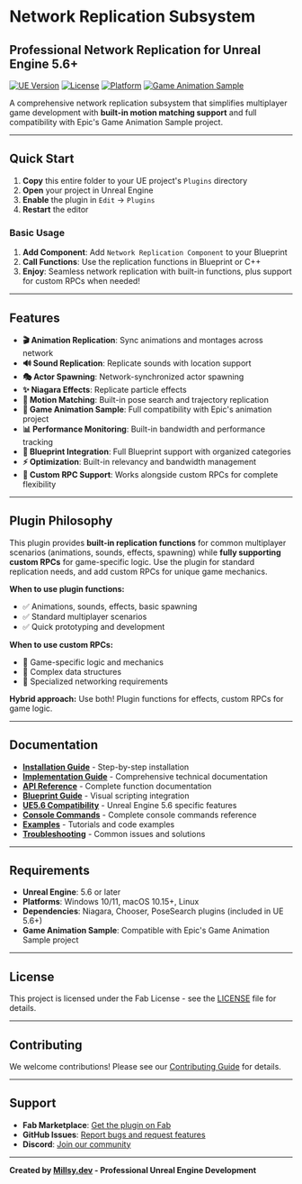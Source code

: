 # Network Replication Subsystem
## Professional Network Replication for Unreal Engine 5.6+

[![UE Version](https://img.shields.io/badge/UE-5.6+-blue.svg)](https://www.unrealengine.com/)
[![License](https://img.shields.io/badge/License-Fab-blue.svg)](LICENSE)
[![Platform](https://img.shields.io/badge/Platform-Windows%20%7C%20Mac%20%7C%20Linux-lightgrey.svg)](https://www.unrealengine.com/)
[![Game Animation Sample](https://img.shields.io/badge/Compatible-Epic%20Game%20Animation%20Sample-green.svg)](https://www.unrealengine.com/en-US/blog/game-animation-sample)

A comprehensive network replication subsystem that simplifies multiplayer game development with **built-in motion matching support** and full compatibility with Epic's Game Animation Sample project.

---

## **Quick Start**

1. **Copy** this entire folder to your UE project's `Plugins` directory
2. **Open** your project in Unreal Engine
3. **Enable** the plugin in `Edit` → `Plugins`
4. **Restart** the editor

### **Basic Usage**
1. **Add Component**: Add `Network Replication Component` to your Blueprint
2. **Call Functions**: Use the replication functions in Blueprint or C++
3. **Enjoy**: Seamless network replication with built-in functions, plus support for custom RPCs when needed!

---

## **Features**

- **🎬 Animation Replication**: Sync animations and montages across network
- **🔊 Sound Replication**: Replicate sounds with location support
- **🎭 Actor Spawning**: Network-synchronized actor spawning
- **✨ Niagara Effects**: Replicate particle effects
- **🏃 Motion Matching**: Built-in pose search and trajectory replication
- **🎯 Game Animation Sample**: Full compatibility with Epic's animation project
- **📊 Performance Monitoring**: Built-in bandwidth and performance tracking
- **🔧 Blueprint Integration**: Full Blueprint support with organized categories
- **⚡ Optimization**: Built-in relevancy and bandwidth management
- **🔗 Custom RPC Support**: Works alongside custom RPCs for complete flexibility

---

## **Plugin Philosophy**

This plugin provides **built-in replication functions** for common multiplayer scenarios (animations, sounds, effects, spawning) while **fully supporting custom RPCs** for game-specific logic. Use the plugin for standard replication needs, and add custom RPCs for unique game mechanics.

**When to use plugin functions:**
- ✅ Animations, sounds, effects, basic spawning
- ✅ Standard multiplayer scenarios
- ✅ Quick prototyping and development

**When to use custom RPCs:**
- 🎯 Game-specific logic and mechanics
- 🎯 Complex data structures
- 🎯 Specialized networking requirements

**Hybrid approach:** Use both! Plugin functions for effects, custom RPCs for game logic.

---

## **Documentation**

- **[Installation Guide](INSTALLATION.md)** - Step-by-step installation
- **[Implementation Guide](IMPLEMENTATION_GUIDE.md)** - Comprehensive technical documentation
- **[API Reference](API_Reference.md)** - Complete function documentation
- **[Blueprint Guide](BLUEPRINT_GUIDE.md)** - Visual scripting integration
- **[UE5.6 Compatibility](UE5_COMPATIBILITY.md)** - Unreal Engine 5.6 specific features
- **[Console Commands](CONSOLE_COMMANDS.md)** - Complete console commands reference
- **[Examples](EXAMPLES.md)** - Tutorials and code examples
- **[Troubleshooting](Troubleshooting.md)** - Common issues and solutions

---

## **Requirements**

- **Unreal Engine**: 5.6 or later
- **Platforms**: Windows 10/11, macOS 10.15+, Linux
- **Dependencies**: Niagara, Chooser, PoseSearch plugins (included in UE 5.6+)
- **Game Animation Sample**: Compatible with Epic's Game Animation Sample project

---

## **License**

This project is licensed under the Fab License - see the [LICENSE](LICENSE) file for details.

---

## **Contributing**

We welcome contributions! Please see our [Contributing Guide](CONTRIBUTING.md) for details.

---

## **Support**

- **Fab Marketplace**: [Get the plugin on Fab](https://www.fab.com/portal/listings/d159df69-5779-4809-a708-898a67fe49a7)
- **GitHub Issues**: [Report bugs and request features](https://github.com/millsydotdev/NetworkReplication-UE5/issues)
- **Discord**: [Join our community](https://discord.gg/uyJ636Y4u8)

---

**Created by [Millsy.dev](https://millsy.dev) - Professional Unreal Engine Development**
